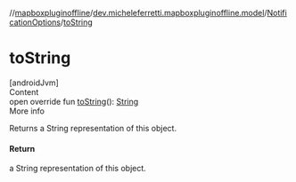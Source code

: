//[mapboxpluginoffline](../../../index.md)/[dev.micheleferretti.mapboxpluginoffline.model](../index.md)/[NotificationOptions](index.md)/[toString](to-string.md)



# toString  
[androidJvm]  
Content  
open override fun [toString](to-string.md)(): [String](https://kotlinlang.org/api/latest/jvm/stdlib/kotlin/-string/index.html)  
More info  


Returns a String representation of this object.



#### Return  


a String representation of this object.

  



